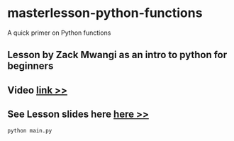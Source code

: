 # masterlesson-python-functions
A quick primer on Python functions

## Lesson by Zack Mwangi as an intro to python for beginners 

## Video [link >>](https://youtu.be/EsJWju80vXs)

## See Lesson slides here [here >>](https://docs.google.com/presentation/d/1Rh-yDIyc7CHxj0Ds02BVXNragT_yBDUkcod8lekasvo/edit?usp=drive_link)



```sh
python main.py
```

